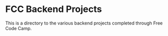 # FCC Backend Projects

This is a directory to the various backend projects completed through Free Code Camp.
